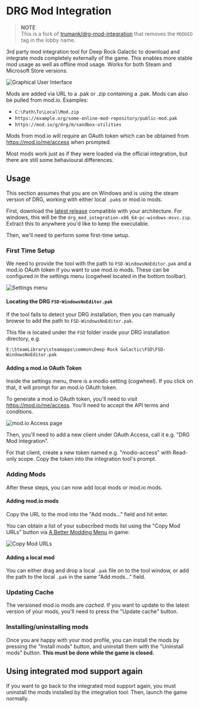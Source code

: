 # DRG Mod Integration

> **NOTE**  
> This is a fork of [trumank/drg-mod-integration](https://github.com/trumank/drg-mod-integration)
> that removes the `MODDED` tag in the lobby name.

3rd party mod integration tool for Deep Rock Galactic to download and integrate mods completely
externally of the game. This enables more stable mod usage as well as offline mod usage. Works for
both Steam and Microsoft Store versions.

<img alt="Graphical User Interface" src="https://github.com/jieyouxu/drg-mod-integration/assets/39484203/a09700f6-1932-4bc0-a64c-0f4e0d2faf53">

Mods are added via URL to a .pak or .zip containing a .pak. Mods can also be pulled from mod.io.
Examples:

 - `C:\Path\To\Local\Mod.zip`
 - `https://example.org/some-online-mod-repository/public-mod.pak`
 - `https://mod.io/g/drg/m/sandbox-utilities`

Mods from mod.io will require an OAuth token which can be obtained from <https://mod.io/me/access>
when prompted.

Most mods work just as if they were loaded via the official integration, but there are still some
behavioural differences.
<!--
If a mod is crashing or otherwise behaving differently than when using the
official integration, *please* create an
[issue](https://github.com/trumank/drg-mod-integration/issues/new) so it can be addressed.
-->

## Usage

This section assumes that you are on Windows and is using the steam version of DRG, working with
either local `.pak`s or mod.io mods.

First, download the [latest release](https://github.com/trumank/drg-mod-integration/releases/latest)
compatible with your architecture. For windows, this will be the
`drg_mod_integration-x86_64-pc-windows-msvc.zip`. Extract this to anywhere you'd like to keep the
executable.

Then, we'll need to perform some first-time setup.

### First Time Setup

We need to provide the tool with the path to `FSD-WindowsNoEditor.pak` and a mod.io OAuth token if
you want to use mod.io mods. These can be configured in the settings menu (cogwheel located in the
bottom toolbar).

<img alt="Settings menu" src="https://github.com/jieyouxu/drg-mod-integration/assets/39484203/09d12b01-7d2d-449e-97bb-47e4b4cdd301">

#### Locating the DRG `FSD-WindowsNoEditor.pak`

If the tool fails to detect your DRG installation, then you can manually browse to add the path to
`FSD-WindowsNoEditor.pak`.

This file is located under the `FSD` folder inside your DRG installation directory, e.g.

```
E:\SteamLibrary\steamapps\common\Deep Rock Galactic\FSD\FSD-WindowsNoEditor.pak
```

#### Adding a mod.io OAuth Token

Inside the settings menu, there is a modio setting (cogwheel). If you click on that, it will prompt
for an mod.io OAuth token.

To generate a mod.io OAuth token, you'll need to visit <https://mod.io/me/access>. You'll need to
accept the API terms and conditions.

<img alt="mod.io Access page" src="https://github.com/jieyouxu/drg-mod-integration/assets/39484203/67096a62-8a3d-46f3-a106-cf6c5066e296">

Then, you'll need to add a new client under OAuth Access, call it e.g. "DRG Mod Integration".

For that client, create a new token named e.g. "modio-access" with Read-only scope. Copy the token
into the integration tool's prompt.

### Adding Mods

After these steps, you can now add local mods or mod.io mods.

#### Adding mod.io mods

Copy the URL to the mod into the "Add mods..." field and hit enter.

You can obtain a list of your subscribed mods list using the "Copy Mod URLs"
button via [A Better Modding Menu](https://mod.io/g/drg/m/a-better-modding-menu)
in game:

![Copy Mod URLs](https://github.com/trumank/drg-mod-integration/assets/1144160/375f441f-4762-4549-a241-1b54ed391b2f)

#### Adding a local mod

You can either drag and drop a local `.pak` file on to the tool window, or add the path to the
local `.pak` in the same "Add mods..." field.

### Updating Cache

The versioned mod.io mods are *cached*. If you want to update to the latest version of your mods,
you'll need to press the "Update cache" button.

### Installing/uninstalling mods

Once you are happy with your mod profile, you can install the mods by pressing the "Install mods"
button, and uninstall them with the "Uninstall mods" button. **This must be done while the game is
closed.**

## Using integrated mod support again

If you want to go back to the integrated mod support again, you must uninstall the mods installed by
the integration tool. Then, launch the game normally.
